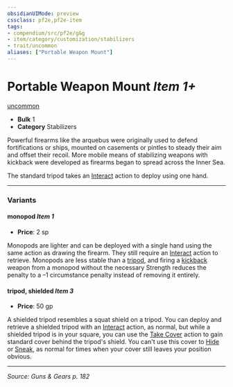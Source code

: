 ```yaml
---
obsidianUIMode: preview
cssclass: pf2e,pf2e-item
tags:
- compendium/src/pf2e/g&g
- item/category/customization/stabilizers
- trait/uncommon
aliases: ["Portable Weapon Mount"]
---
```

# Portable Weapon Mount *Item 1+*  
[uncommon](rules/traits/uncommon.md "Uncommon Rarity Trait")  

- **Bulk** 1
- **Category** Stabilizers

Powerful firearms like the arquebus were originally used to defend fortifications or ships, mounted on casements or pintles to steady their aim and offset their recoil. More mobile means of stabilizing weapons with kickback were developed as firearms began to spread across the Inner Sea.

The standard tripod takes an [Interact](rules/actions/interact.md) action to deploy using one hand.

---
### Variants

#### monopod *Item 1*

- **Price**: 2 sp

Monopods are lighter and can be deployed with a single hand using the same action as drawing the firearm. They still require an [Interact](rules/actions/interact.md) action to retrieve. Monopods are less stable than a [tripod](compendium/equipment/items/tripod-g-g.md), and firing a [kickback](rules/traits/kickback-g-g.md "Kickback Weapon Trait") weapon from a monopod without the necessary Strength reduces the penalty to a –1 circumstance penalty instead of removing it entirely.

#### tripod, shielded *Item 3*

- **Price**: 50 gp

A shielded tripod resembles a squat shield on a tripod. You can deploy and retrieve a shielded tripod with an [Interact](rules/actions/interact.md) action, as normal, but while a shielded tripod is in your square, you can use the [Take Cover](rules/actions/take-cover.md) action to gain standard cover behind the tripod's shield. You can't use this cover to [Hide](rules/actions/hide.md) or [Sneak](rules/actions/sneak.md), as normal for times when your cover still leaves your position obvious.

---
*Source: Guns & Gears p. 182*